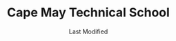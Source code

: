 ---
layout: location-page
date: Last Modified
description: "Local COVID-19 testing is available at Cape May Technical School in Cape May Court, New Jersey, USA."
permalink: "locations/new-jersey/cape-may-court/cape-may-technical-school/"
tags:
  - locations
  - new-jersey
title: Cape May Technical School
uniqueName: cape-may-technical-school
state: New Jersey
stateAbbr: NJ
hood: "Cape May County"
address: "188 Crest Haven Road"
city: "Cape May Court"
zip: "08210"
zipsNearby: "19701 19930 19931 19933 19934 19936 19703 19938 19939 19706 19940 19901 19902 19903 19904 19905 19906 19941 19943 19945 19946 19947 19950 19951 19952 19953 19954 19955 19708 19956 19958 19960 19961 19962 19709 19963 19966 19968 19969 19720 19721 19967 19970 19730 19731 19971 19733 19973 19944 19975 19977 19734 19979 19801 19802 19803 19804 19805 19806 19807 19808 19809 19810 19850 19880 19884 19885 19886 19890 19891 19892 19893 19894 19895 19896 19897 19898 19899 19980 19964 08201 08205 08001 08004 08401 08402 08403 08404 08405 08406 08202 08005 08006 08007 08008 08009 08011 08012 08014 08302 08203 08310 08101 08102 08103 08104 08105 08106 08107 08108 08109 08204 08210 08212 08018 08311 08019 08002 08003 08034 08020 08312 08021 08213 08023 08313 08314 08214 08315 08316 08317 08215 08318 08217 08319 08025 08320 08321 08322 08026 08027 08028 08029 08030 08218 08219 08323 08032 08033 08035 08037 08038 08039 08324 08042 08043 08326 08045 08220 08327 08221 08048 08049 08328 08050 08051 08052 08053 08223 08329 08330 08055 08056 08332 08340 08341 08342 08343 08059 08054 08061 08062 08063 08344 08224 08064 08345 08346 08347 08225 08226 08230 08231 08066 08067 08069 08070 08071 08232 08234 08240 08348 08349 08241 08072 08350 08074 08242 08352 08078 08079 08243 08080 08353 08081 08083 08244 08245 08031 08099 08246 08247 08084 08248 08085 08086 08250 08087 08251 08088 08360 08361 08362 08758 08089 08090 08091 08092 08093 08252 08260 08094 08095 08270 08096 08097 08098 19013 19016 19022 19029 19032 19036 19061 19074 19176 19076 19078 19079 19094 21607 21811 21813 21913 21915 21628 21629 21632 21635 21930 21636 21639 21640 21641 21644 21649 21650 21651 21842 21843 21849 21850 21852 21657 21659 21660 21861 21862 21668 21670 21912 21872 21874 21875 19889 21681 21682 21683 21684 21685 21686 21687 21688" 
mapUrl: "http://maps.apple.com/?q=Cape+May+Technical+School&address=188+Crest+Haven+Road,Cape+May+Court,New+Jersey,08210"
locationType: Drive-thru
phone: "856-451-4700"
website: "https://www.completecarenj.org/request-an-appointment/"
onlineBooking: true
closed: undefined
closedUpdate: April 21st, 2020
notes: "By appointment only. Local residents only. Requires phone screen."
days: Contact for hours of operation.
ctaMessage: Schedule a test
ctaUrl: "https://www.completecarenj.org/request-an-appointment/"
---